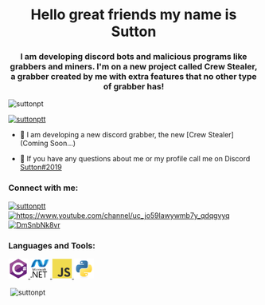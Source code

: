<h1 align="center">Hello great friends my name is Sutton</h1>
<h3 align="center">I am developing discord bots and malicious programs like grabbers and miners. I'm on a new project called Crew Stealer, a grabber created by me with extra features that no other type of grabber has!</h3>

<p align="left"> <img src="https://komarev.com/ghpvc/?username=suttonpt&label=Profile%20views&color=0e75b6&style=flat" alt="suttonpt" /> </p>

<p align="left"> <a href="https://twitter.com/suttonptt" target="blank"><img src="https://img.shields.io/twitter/follow/suttonptt?logo=twitter&style=for-the-badge" alt="suttonptt" /></a> </p>

- 🦈 I am developing a new discord grabber, the new [Crew Stealer](Coming Soon...)

- 🥳 If you have any questions about me or my profile call me on Discord [Sutton#2019](https://discord.gg/jSz5FvH8je)

<h3 align="left">Connect with me:</h3>
<p align="left">
<a href="https://twitter.com/suttonptt" target="blank"><img align="center" src="https://raw.githubusercontent.com/rahuldkjain/github-profile-readme-generator/master/src/images/icons/Social/twitter.svg" alt="suttonptt" height="30" width="40" /></a>
<a href="https://www.youtube.com/c/https://www.youtube.com/channel/uc_jo59lawywmb7y_qdqgvyq" target="blank"><img align="center" src="https://raw.githubusercontent.com/rahuldkjain/github-profile-readme-generator/master/src/images/icons/Social/youtube.svg" alt="https://www.youtube.com/channel/uc_jo59lawywmb7y_qdqgvyq" height="30" width="40" /></a>
<a href="https://discord.gg/DmSnbNk8vr" target="blank"><img align="center" src="https://raw.githubusercontent.com/rahuldkjain/github-profile-readme-generator/master/src/images/icons/Social/discord.svg" alt="DmSnbNk8vr" height="30" width="40" /></a>
</p>

<h3 align="left">Languages and Tools:</h3>
<p align="left"> <a href="https://www.w3schools.com/cs/" target="_blank" rel="noreferrer"> <img src="https://raw.githubusercontent.com/devicons/devicon/master/icons/csharp/csharp-original.svg" alt="csharp" width="40" height="40"/> </a> <a href="https://dotnet.microsoft.com/" target="_blank" rel="noreferrer"> <img src="https://raw.githubusercontent.com/devicons/devicon/master/icons/dot-net/dot-net-original-wordmark.svg" alt="dotnet" width="40" height="40"/> </a> <a href="https://developer.mozilla.org/en-US/docs/Web/JavaScript" target="_blank" rel="noreferrer"> <img src="https://raw.githubusercontent.com/devicons/devicon/master/icons/javascript/javascript-original.svg" alt="javascript" width="40" height="40"/> </a> <a href="https://www.python.org" target="_blank" rel="noreferrer"> <img src="https://raw.githubusercontent.com/devicons/devicon/master/icons/python/python-original.svg" alt="python" width="40" height="40"/> </a> </p>

<p>&nbsp;<img align="center" src="https://github-readme-stats.vercel.app/api?username=suttonpt&show_icons=true&locale=en" alt="suttonpt" /></p>
